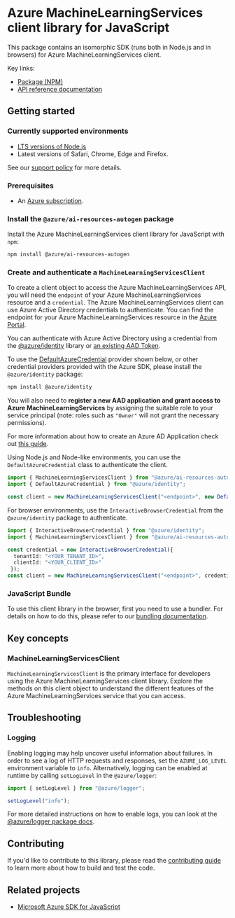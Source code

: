 # Azure MachineLearningServices client library for JavaScript

This package contains an isomorphic SDK (runs both in Node.js and in browsers) for Azure MachineLearningServices client.



Key links:

- [Package (NPM)](https://www.npmjs.com/package/@azure/ai-resources-autogen)
- [API reference documentation](https://learn.microsoft.com/javascript/api/@azure/ai-resources-autogen?view=azure-node-preview)

## Getting started

### Currently supported environments

- [LTS versions of Node.js](https://github.com/nodejs/release#release-schedule)
- Latest versions of Safari, Chrome, Edge and Firefox.

See our [support policy](https://github.com/Azure/azure-sdk-for-js/blob/main/SUPPORT.md) for more details.

### Prerequisites

- An [Azure subscription][azure_sub].

### Install the `@azure/ai-resources-autogen` package

Install the Azure MachineLearningServices client library for JavaScript with `npm`:

```bash
npm install @azure/ai-resources-autogen
```

### Create and authenticate a `MachineLearningServicesClient`

To create a client object to access the Azure MachineLearningServices API, you will need the `endpoint` of your Azure MachineLearningServices resource and a `credential`. The Azure MachineLearningServices client can use Azure Active Directory credentials to authenticate.
You can find the endpoint for your Azure MachineLearningServices resource in the [Azure Portal][azure_portal].

You can authenticate with Azure Active Directory using a credential from the [@azure/identity][azure_identity] library or [an existing AAD Token](https://github.com/Azure/azure-sdk-for-js/blob/master/sdk/identity/identity/samples/AzureIdentityExamples.md#authenticating-with-a-pre-fetched-access-token).

To use the [DefaultAzureCredential][defaultazurecredential] provider shown below, or other credential providers provided with the Azure SDK, please install the `@azure/identity` package:

```bash
npm install @azure/identity
```

You will also need to **register a new AAD application and grant access to Azure MachineLearningServices** by assigning the suitable role to your service principal (note: roles such as `"Owner"` will not grant the necessary permissions).

For more information about how to create an Azure AD Application check out [this guide](https://learn.microsoft.com/azure/active-directory/develop/howto-create-service-principal-portal).

Using Node.js and Node-like environments, you can use the `DefaultAzureCredential` class to authenticate the client.

```ts 
import { MachineLearningServicesClient } from "@azure/ai-resources-autogen";
import { DefaultAzureCredential } from "@azure/identity";

const client = new MachineLearningServicesClient("<endpoint>", new DefaultAzureCredential());
```

For browser environments, use the `InteractiveBrowserCredential` from the `@azure/identity` package to authenticate.

```ts 
import { InteractiveBrowserCredential } from "@azure/identity";
import { MachineLearningServicesClient } from "@azure/ai-resources-autogen";

const credential = new InteractiveBrowserCredential({
  tenantId: "<YOUR_TENANT_ID>",
  clientId: "<YOUR_CLIENT_ID>"
 });
const client = new MachineLearningServicesClient("<endpoint>", credential);
```


### JavaScript Bundle
To use this client library in the browser, first you need to use a bundler. For details on how to do this, please refer to our [bundling documentation](https://aka.ms/AzureSDKBundling).

## Key concepts

### MachineLearningServicesClient

`MachineLearningServicesClient` is the primary interface for developers using the Azure MachineLearningServices client library. Explore the methods on this client object to understand the different features of the Azure MachineLearningServices service that you can access.

## Troubleshooting

### Logging

Enabling logging may help uncover useful information about failures. In order to see a log of HTTP requests and responses, set the `AZURE_LOG_LEVEL` environment variable to `info`. Alternatively, logging can be enabled at runtime by calling `setLogLevel` in the `@azure/logger`:

```ts 
import { setLogLevel } from "@azure/logger";

setLogLevel("info");
```

For more detailed instructions on how to enable logs, you can look at the [@azure/logger package docs](https://github.com/Azure/azure-sdk-for-js/tree/main/sdk/core/logger).


## Contributing

If you'd like to contribute to this library, please read the [contributing guide](https://github.com/Azure/azure-sdk-for-js/blob/main/CONTRIBUTING.md) to learn more about how to build and test the code.

## Related projects

- [Microsoft Azure SDK for JavaScript](https://github.com/Azure/azure-sdk-for-js)

[azure_sub]: https://azure.microsoft.com/free/
[azure_portal]: https://portal.azure.com
[azure_identity]: https://github.com/Azure/azure-sdk-for-js/tree/main/sdk/identity/identity
[defaultazurecredential]: https://github.com/Azure/azure-sdk-for-js/tree/main/sdk/identity/identity#defaultazurecredential
